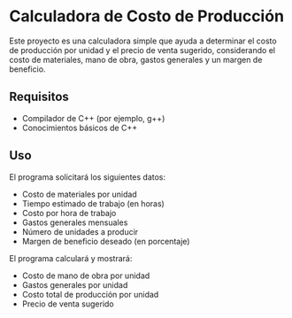 # Calculadora de Costo de Producción

Este proyecto es una calculadora simple que ayuda a determinar el costo de producción por unidad y el precio de venta sugerido, considerando el costo de materiales, mano de obra, gastos generales y un margen de beneficio.

## Requisitos

- Compilador de C++ (por ejemplo, g++)
- Conocimientos básicos de C++

## Uso
El programa solicitará los siguientes datos:

- Costo de materiales por unidad
- Tiempo estimado de trabajo (en horas)
- Costo por hora de trabajo
- Gastos generales mensuales
- Número de unidades a producir
- Margen de beneficio deseado (en porcentaje)

El programa calculará y mostrará:

- Costo de mano de obra por unidad
- Gastos generales por unidad
- Costo total de producción por unidad
- Precio de venta sugerido
